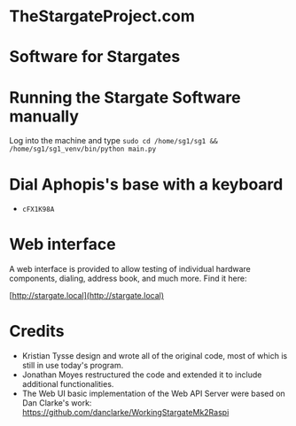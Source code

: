 # TheStargateProject.com
# Software for Stargates

# Running the Stargate Software manually
Log into the machine and type `sudo cd /home/sg1/sg1 && /home/sg1/sg1_venv/bin/python main.py`

# Dial Aphopis's base with a keyboard
 - `cFX1K98A`

# Web interface
A web interface is provided to allow testing of individual hardware components, dialing, address book, and much more. Find it here:

[http://stargate.local](http://stargate.local)

# Credits
- Kristian Tysse design and wrote all of the original code, most of which is still in use today's program.
- Jonathan Moyes restructured the code and extended it to include additional functionalities.
- The Web UI basic implementation of the Web API Server were based on Dan Clarke's work: https://github.com/danclarke/WorkingStargateMk2Raspi

